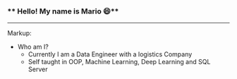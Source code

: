 ###                                           **              Hello! My name is Mario 😄**
--------------------------------------------------------------------------------------------------
Markup:
- Who am I?
  -  Currently I am a Data Engineer with a logistics Company
  -  Self taught in OOP, Machine Learning, Deep Learning and SQL Server

